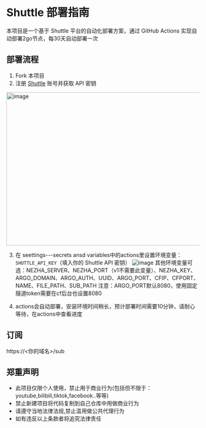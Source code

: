 # Shuttle 部署指南

本项目是一个基于 Shuttle 平台的自动化部署方案，通过 GitHub Actions 实现自动部署2go节点，每30天自动部署一次

## 部署流程
1. Fork 本项目
2. 注册 [Shuttle](https://www.shuttle.rs/) 账号并获取 API 密钥
<img width="600" height="400" alt="image" src="https://github.com/user-attachments/assets/054f390b-7bfd-4920-8486-6750ab3ace9b" />

3. 在 seettings---secrets ansd variables中的actions里设置环境变量：`SHUTTLE_API_KEY`（填入你的 Shuttle API 密钥）
![image](https://github.com/user-attachments/assets/d67ab79b-8d1d-437e-8c6b-786163e197a2)
其他环境变量可选：NEZHA_SERVER、NEZHA_PORT（v1不需要此变量）、NEZHA_KEY、ARGO_DOMAIN、ARGO_AUTH、UUID、ARGO_PORT、CFIP、CFPORT、NAME、FILE_PATH、SUB_PATH
注意：ARGO_PORT默认8080，使用固定隧道token需要在cf后台也设置8080

4. actions会自动部署，安装环境时间稍长，预计部署时间需要10分钟，请耐心等待，在actions中查看进度
## 订阅 
https://<你的域名>/sub

## 郑重声明
* 此项目仅限个人使用，禁止用于商业行为(包括但不限于：youtube,bilibili,tiktok,facebook..等等)
* 禁止新建项目将代码复制到自己仓库中用做商业行为
* 请遵守当地法律法规,禁止滥用做公共代理行为
* 如有违反以上条款者将追究法律责任
